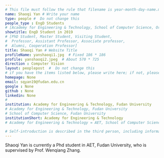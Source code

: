 ```yaml
---
# This file must follow the rule that filename is year-month-day-name.md .
name: Shaoqi Yan # Write your name
type: people #  Do not change this
people_type : EngD Students
# [Academy for Engineering & Technology, School of Computer Science, Organizer]
showtitle: EngD Student in 2019
# [PhD Student, Master Student, Visiting Student,
#  Professor, Assistant Professor, Associate professor,
#  Alumni, Cooperation Professor]
title: Shaoqi Yan # Website Title
profileName: yanshaoqi1.jpg  # Fixed 186 * 186
profile: yanshaoqi2.jpeg  # About 570 * 725
direction : Computer Vision
layout: peoplepost  #  Do not change this
# if you have the items listed below, please write here; if not, please write None.
homepage: None
email: sqyan19@fudan.edu.cn
google : None
github : None
linkedin: None
# 
institution: Academy for Engineering & Technology, Fudan University
# Academy for Engineering & Technology, Fudan University
# School of Computer Science, Fudan University
institutionShort: Academy for Engineering & Technology
# Academy for Engineering & Technology = AET, School of Computer Science = SCS

# Self-introduction is described in the third person, including information such as educational experience
---
```


Shaoqi Yan is currently a Phd student in AET, Fudan University, who is supervised by Prof. Wenqiang Zhang.